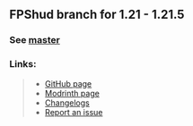 ## FPShud branch for 1.21 - 1.21.5

### See [master](https://github.com/Flavio6561/FPShud)

### Links:
> - [GitHub page](https://github.com/Flavio6561/FPShud)
> - [Modrinth page](https://modrinth.com/mod/FPShud)
> - [Changelogs](https://github.com/Flavio6561/FPShud/wiki/Version-changelogs)
> - [Report an issue](https://github.com/Flavio6561/FPShud/issues)